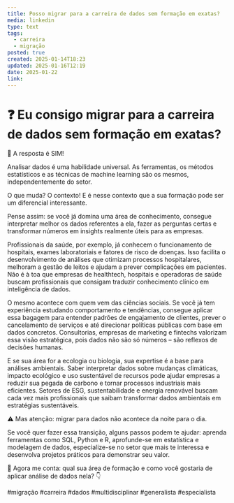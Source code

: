 ```yaml
---
title: Posso migrar para a carreira de dados sem formação em exatas?
media: linkedin
type: text
tags:
  - carreira
  - migração
posted: true
created: 2025-01-14T18:23
updated: 2025-01-16T12:19
date: 2025-01-22
link:
---
```

# ❓ Eu consigo migrar para a carreira de dados sem formação em exatas?

💬 A resposta é SIM!

Analisar dados é uma habilidade universal. As ferramentas, os métodos estatísticos e as técnicas de machine learning são os mesmos, independentemente do setor.

O que muda? O contexto! E é nesse contexto que a sua formação pode ser um diferencial interessante.  

Pense assim: se você já domina uma área de conhecimento, consegue interpretar melhor os dados referentes a ela, fazer as perguntas certas e transformar números em insights realmente úteis para as empresas.

Profissionais da saúde, por exemplo, já conhecem o funcionamento de hospitais, exames laboratoriais e fatores de risco de doenças. Isso facilita o desenvolvimento de análises que otimizam processos hospitalares, melhoram a gestão de leitos e ajudam a prever complicações em pacientes. Não é à toa que empresas de healthtech, hospitais e operadoras de saúde buscam profissionais que consigam traduzir conhecimento clínico em inteligência de dados.

O mesmo acontece com quem vem das ciências sociais. Se você já tem experiência estudando comportamento e tendências, consegue aplicar essa bagagem para entender padrões de engajamento de clientes, prever o cancelamento de serviços e até direcionar políticas públicas com base em dados concretos. Consultorias, empresas de marketing e fintechs valorizam essa visão estratégica, pois dados não são só números – são reflexos de decisões humanas.

E se sua área for a ecologia ou biologia, sua expertise é a base para análises ambientais. Saber interpretar dados sobre mudanças climáticas, impacto ecológico e uso sustentável de recursos pode ajudar empresas a reduzir sua pegada de carbono e tornar processos industriais mais eficientes. Setores de ESG, sustentabilidade e energia renovável buscam cada vez mais profissionais que saibam transformar dados ambientais em estratégias sustentáveis.

⚠️ Mas atenção: migrar para dados não acontece da noite para o dia.

Se você quer fazer essa transição, alguns passos podem te ajudar: aprenda ferramentas como SQL, Python e R, aprofunde-se em estatística e modelagem de dados, especialize-se no setor que mais te interessa e desenvolva projetos práticos para demonstrar seu valor.

💬 Agora me conta: qual sua área de formação e como você gostaria de aplicar análise de dados nela? 👇

#migração #carreira #dados #multidisciplinar #generalista #especialista


